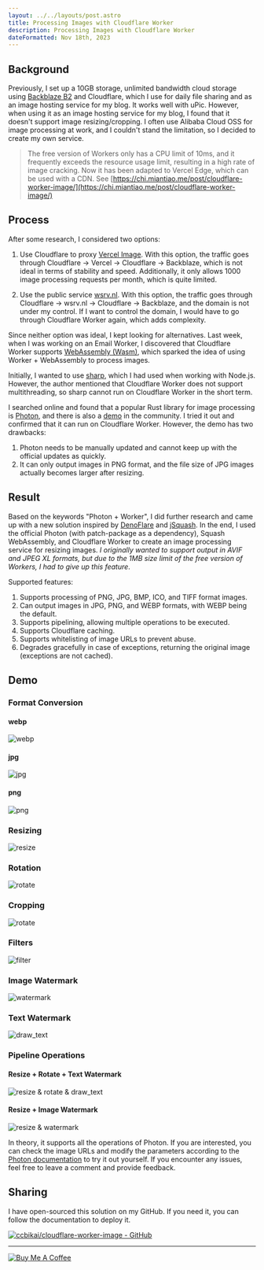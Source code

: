 ```yaml
---
layout: ../../layouts/post.astro
title: Processing Images with Cloudflare Worker
description: Processing Images with Cloudflare Worker
dateFormatted: Nov 18th, 2023
---
```


## Background

Previously, I set up a 10GB storage, unlimited bandwidth cloud storage using [Backblaze B2](https://www.backblaze.com/cloud-storage) and Cloudflare, which I use for daily file sharing and as an image hosting service for my blog. It works well with uPic. However, when using it as an image hosting service for my blog, I found that it doesn't support image resizing/cropping. I often use Alibaba Cloud OSS for image processing at work, and I couldn't stand the limitation, so I decided to create my own service.

> The free version of Workers only has a CPU limit of 10ms, and it frequently exceeds the resource usage limit, resulting in a high rate of image cracking. Now it has been adapted to Vercel Edge, which can be used with a CDN. See [https://chi.miantiao.me/post/cloudflare-worker-image/](https://chi.miantiao.me/post/cloudflare-worker-image/)

## Process

After some research, I considered two options:

1. Use Cloudflare to proxy [Vercel Image](https://vercel.com/docs/image-optimization). With this option, the traffic goes through Cloudflare -> Vercel -> Cloudflare -> Backblaze, which is not ideal in terms of stability and speed. Additionally, it only allows 1000 image processing requests per month, which is quite limited.

2. Use the public service [wsrv.nl](https://images.weserv.nl/). With this option, the traffic goes through Cloudflare -> wsrv.nl -> Cloudflare -> Backblaze, and the domain is not under my control. If I want to control the domain, I would have to go through Cloudflare Worker again, which adds complexity.

Since neither option was ideal, I kept looking for alternatives. Last week, when I was working on an Email Worker, I discovered that Cloudflare Worker supports [WebAssembly (Wasm)](https://developers.cloudflare.com/workers/runtime-apis/webassembly/), which sparked the idea of using Worker + WebAssembly to process images.

Initially, I wanted to use [sharp](https://sharp.pixelplumbing.com/), which I had used when working with Node.js. However, the author mentioned that Cloudflare Worker does not support multithreading, so sharp cannot run on Cloudflare Worker in the short term.

I searched online and found that a popular Rust library for image processing is [Photon](https://silvia-odwyer.github.io/photon/), and there is also a [demo](https://github.com/techwithdeo/cloudflare-workers/tree/main/photon-library) in the community. I tried it out and confirmed that it can run on Cloudflare Worker. However, the demo has two drawbacks:

1. Photon needs to be manually updated and cannot keep up with the official updates as quickly.
2. It can only output images in PNG format, and the file size of JPG images actually becomes larger after resizing.

## Result

Based on the keywords "Photon + Worker", I did further research and came up with a new solution inspired by [DenoFlare](https://denoflare.dev/examples/transform-images-wasm) and [jSquash](https://github.com/jamsinclair/jSquash). In the end, I used the official Photon (with patch-package as a dependency), Squash WebAssembly, and Cloudflare Worker to create an image processing service for resizing images. _I originally wanted to support output in AVIF and JPEG XL formats, but due to the 1MB size limit of the free version of Workers, I had to give up this feature_.

Supported features:

1. Supports processing of PNG, JPG, BMP, ICO, and TIFF format images.
2. Can output images in JPG, PNG, and WEBP formats, with WEBP being the default.
3. Supports pipelining, allowing multiple operations to be executed.
4. Supports Cloudflare caching.
5. Supports whitelisting of image URLs to prevent abuse.
6. Degrades gracefully in case of exceptions, returning the original image (exceptions are not cached).

## Demo

### Format Conversion

#### webp

![webp](https://image.miantiao.me/?url=https%3A%2F%2Fstatic.miantiao.me%2Fshare%2FMTyerw%2Fbanner-2048.jpeg&format=webp)

#### jpg

![jpg](https://image.miantiao.me/?url=https%3A%2F%2Fstatic.miantiao.me%2Fshare%2FMTyerw%2Fbanner-2048.jpeg&format=jpg)

#### png

![png](https://image.miantiao.me/?url=https%3A%2F%2Fstatic.miantiao.me%2Fshare%2FMTyerw%2Fbanner-2048.jpeg&format=png)

### Resizing

![resize](https://image.miantiao.me/?url=https%3A%2F%2Fstatic.miantiao.me%2Fshare%2FMTyerw%2Fbanner-2048.jpeg&action=resize!830,400,2)

### Rotation

![rotate](https://image.miantiao.me/?url=https%3A%2F%2Fstatic.miantiao.me%2Fshare%2FMTyerw%2Fbanner-2048.jpeg&action=rotate!90)

### Cropping

![rotate](https://image.miantiao.me/?url=https%3A%2F%2Fstatic.miantiao.me%2Fshare%2FMTyerw%2Fbanner-2048.jpeg&action=crop!0,0,1000,1000)

### Filters

![filter](https://image.miantiao.me/?url=https%3A%2F%2Fstatic.miantiao.me%2Fshare%2FMTyerw%2Fbanner-2048.jpeg&action=filter%21obsidian)

### Image Watermark

![watermark](https://image.miantiao.me/?url=https%3A%2F%2Fstatic.miantiao.me%2Fshare%2FMTyerw%2Fbanner-2048.jpeg&action=watermark!https%3A%2F%2Fstatic.miantiao.me%2Fshare%2F6qIq4w%2FFhSUzU.png,20,20)

### Text Watermark

![draw_text](https://image.miantiao.me/?url=https%3A%2F%2Fstatic.miantiao.me%2Fshare%2FMTyerw%2Fbanner-2048.jpeg&action=draw_text!miantiao.me,20,20)

### Pipeline Operations

#### Resize + Rotate + Text Watermark

![resize & rotate & draw_text](https://image.miantiao.me/?url=https%3A%2F%2Fstatic.miantiao.me%2Fshare%2FMTyerw%2Fbanner-2048.jpeg&action=resize!830,400,2%7Crotate!180%7Cdraw_text!miantiao.me,10,10)

#### Resize + Image Watermark

![resize & watermark](https://image.miantiao.me/?url=https%3A%2F%2Fstatic.miantiao.me%2Fshare%2FMTyerw%2Fbanner-2048.jpeg&action=resize!830,400,2%7Cwatermark!https%3A%2F%2Fstatic.miantiao.me%2Fshare%2F6qIq4w%2FFhSUzU.png,10,10)

In theory, it supports all the operations of Photon. If you are interested, you can check the image URLs and modify the parameters according to the [Photon documentation](https://docs.rs/photon-rs/latest/photon_rs/) to try it out yourself. If you encounter any issues, feel free to leave a comment and provide feedback.

## Sharing

I have open-sourced this solution on my GitHub. If you need it, you can follow the documentation to deploy it.

[![ccbikai/cloudflare-worker-image - GitHub](https://github.html.zone/ccbikai/cloudflare-worker-image)](https://github.com/ccbikai/cloudflare-worker-image)

* * *

[![Buy Me A Coffee](https://static.miantiao.me/share/0WmsVP/CcmGr8.png)](https://www.buymeacoffee.com/ccbikai)

